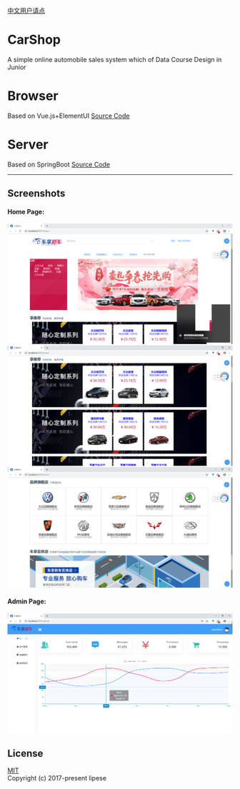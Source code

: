 [中文用户请点](./README_CN.md)

# CarShop
A simple online automobile sales system which of Data Course Design in Junior

# Browser
Based on Vue.js+ElementUI [Source Code](https://github.com/lipese/CarShop/tree/browser)

# Server
Based on SpringBoot [Source Code](https://github.com/lipese/CarShop/tree/server)

---
## Screenshots

#### Home Page:

![home-1](./screenshots/home-1.png)
![home-2](./screenshots/home-2.png)
![home-3](./screenshots/home-3.png)

#### Admin Page:

![admin](./screenshots/admin.png)

## License
[MIT](./LICENSE)  
Copyright (c) 2017-present lipese
